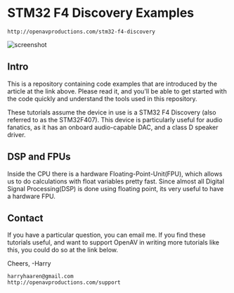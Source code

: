 STM32 F4 Discovery Examples
===========================
```
http://openavproductions.com/stm32-f4-discovery
```
![screenshot](https://raw.github.com/harryhaaren/openAV-stm32f4/master/images/stm32f4discovery.jpg "The STM32 F4 Discovery board")

Intro
-----
This is a repository containing code examples that are introduced by the article
at the link above. Please read it, and you'll be able to get started with the
code quickly and understand the tools used in this repository.

These tutorials assume the device in use is a STM32 F4 Discovery (also referred
to as the STM32F407). This device is particularly useful for audio fanatics, as
it has an onboard audio-capable DAC, and a class D speaker driver.

DSP and FPUs
------------
Inside the CPU there is a hardware Floating-Point-Unit(FPU), which allows us to 
do calculations with float variables pretty fast. Since almost all Digital 
Signal Processing(DSP) is done using floating point, its very useful to have a
hardware FPU.

Contact
-------
If you have a particular question, you can email me. If you find these tutorials
useful, and want to support OpenAV in writing more tutorials like this, you could
do so at the link below.

Cheers, -Harry
```
harryhaaren@gmail.com
http://openavproductions.com/support
```
